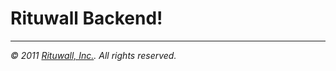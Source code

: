 # Rituwall Backend!

---

<cite>&copy; 2011 <a href="http://rituwall.com">Rituwall, Inc.</a>. All rights reserved.</cite>